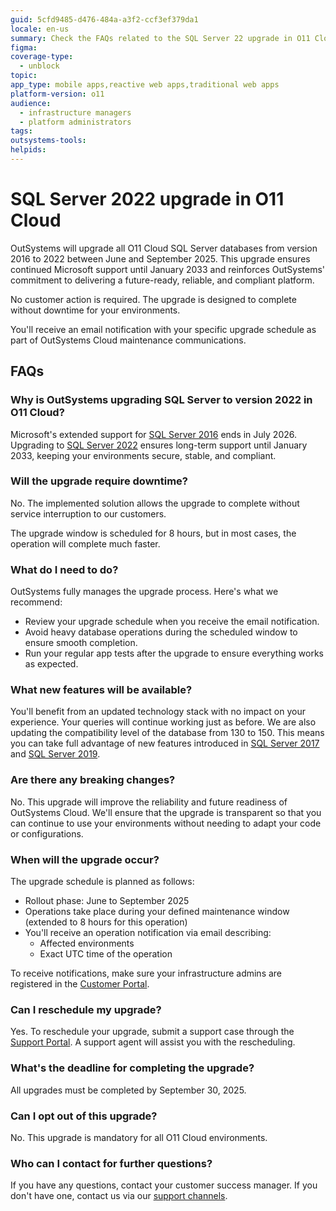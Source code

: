```yaml
---
guid: 5cfd9485-d476-484a-a3f2-ccf3ef379da1
locale: en-us
summary: Check the FAQs related to the SQL Server 22 upgrade in O11 Cloud.
figma: 
coverage-type:
  - unblock
topic: 
app_type: mobile apps,reactive web apps,traditional web apps
platform-version: o11
audience:
  - infrastructure managers
  - platform administrators
tags: 
outsystems-tools: 
helpids:
---
```


# SQL Server 2022 upgrade in O11 Cloud

OutSystems will upgrade all O11 Cloud SQL Server databases from version 2016 to 2022 between June and September 2025. This upgrade ensures continued Microsoft support until January 2033 and reinforces OutSystems' commitment to delivering a future-ready, reliable, and compliant platform.

No customer action is required. The upgrade is designed to complete without downtime for your environments.

You'll receive an email notification with your specific upgrade schedule as part of OutSystems Cloud maintenance communications.


## FAQs

### Why is OutSystems upgrading SQL Server to version 2022 in O11 Cloud?

Microsoft's extended support for [SQL Server 2016](https://learn.microsoft.com/en-us/lifecycle/products/sql-server-2016) ends in July 2026\. Upgrading to [SQL Server 2022](https://learn.microsoft.com/en-us/lifecycle/products/sql-server-2022) ensures long-term support until January 2033, keeping your environments secure, stable, and compliant.

### Will the upgrade require downtime?

No. The implemented solution allows the upgrade to complete without service interruption to our customers.

<div class="info" markdown="1">

The upgrade window is scheduled for 8 hours, but in most cases, the operation will complete much faster.  

</div>

### What do I need to do?

OutSystems fully manages the upgrade process. Here's what we recommend:

* Review your upgrade schedule when you receive the email notification.  
* Avoid heavy database operations during the scheduled window to ensure smooth completion.  
* Run your regular app tests after the upgrade to ensure everything works as expected.

### What new features will be available?

You'll benefit from an updated technology stack with no impact on your experience. Your queries will continue working just as before. We are also updating the compatibility level of the database from 130 to 150. This means you can take full advantage of new features introduced in [SQL Server 2017](https://learn.microsoft.com/en-us/sql/sql-server/what-s-new-in-sql-server-2017?view=sql-server-ver17) and [SQL Server 2019](https://learn.microsoft.com/en-us/sql/sql-server/what-s-new-in-sql-server-2019?view=sql-server-ver15).

### Are there any breaking changes?

No. This upgrade will improve the reliability and future readiness of OutSystems Cloud. We'll ensure that the upgrade is transparent so that you can continue to use your environments without needing to adapt your code or configurations. 

### When will the upgrade occur?

The upgrade schedule is planned as follows:

* Rollout phase: June to September 2025  
* Operations take place during your defined maintenance window (extended to 8 hours for this operation)  
* You'll receive an operation notification via email describing:  
  * Affected environments  
  * Exact UTC time of the operation

<div class="info" markdown="1">

To receive notifications, make sure your infrastructure admins are registered in the [Customer Portal](../../community/customer-portal.md).

</div>

### Can I reschedule my upgrade?

Yes. To reschedule your upgrade, submit a support case through the [Support Portal](https://success.outsystems.com/support/home/). A support agent will assist you with the rescheduling.

### What's the deadline for completing the upgrade?

All upgrades must be completed by September 30, 2025.

### Can I opt out of this upgrade?

No. This upgrade is mandatory for all O11 Cloud environments.

### Who can I contact for further questions?

If you have any questions, contact your customer success manager. If you don't have one, contact us via our [support channels](https://www.outsystems.com/legal/success/support-terms-and-service-level-agreements-sla-of-the-outsystems-software/#contact-channels).